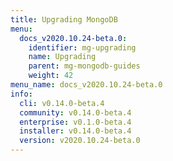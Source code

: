 ```yaml
---
title: Upgrading MongoDB
menu:
  docs_v2020.10.24-beta.0:
    identifier: mg-upgrading
    name: Upgrading
    parent: mg-mongodb-guides
    weight: 42
menu_name: docs_v2020.10.24-beta.0
info:
  cli: v0.14.0-beta.4
  community: v0.14.0-beta.4
  enterprise: v0.1.0-beta.4
  installer: v0.14.0-beta.4
  version: v2020.10.24-beta.0
---
```


